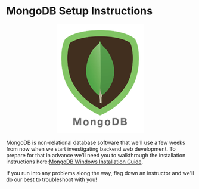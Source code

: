 # MongoDB Setup Instructions

<p align="center">
  <img src="../../assets/mongo.png">
</p>

MongoDB is non-relational database software that we'll use a few weeks from now when we start investigating backend web development. To prepare for that in advance we'll need you to walkthrough the installation instructions here:[MongoDB Windows Installation Guide](https://docs.mongodb.com/manual/tutorial/install-mongodb-on-windows/).

If you run into any problems along the way, flag down an instructor and we'll do our best to troubleshoot with you!